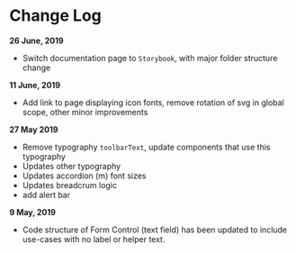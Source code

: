 # Change Log

**26 June, 2019**

- Switch documentation page to `Storybook`, with major folder structure change

**11 June, 2019**

- Add link to page displaying icon fonts, remove rotation of svg in global scope, other minor improvements

**27 May 2019**

- Remove typography `toolbarText`, update components that use this typography
- Updates other typography
- Updates accordion (m) font sizes
- Updates breadcrum logic
- add alert bar

**9 May, 2019**

- Code structure of Form Control (text field) has been updated to include use-cases with no label or helper text.
